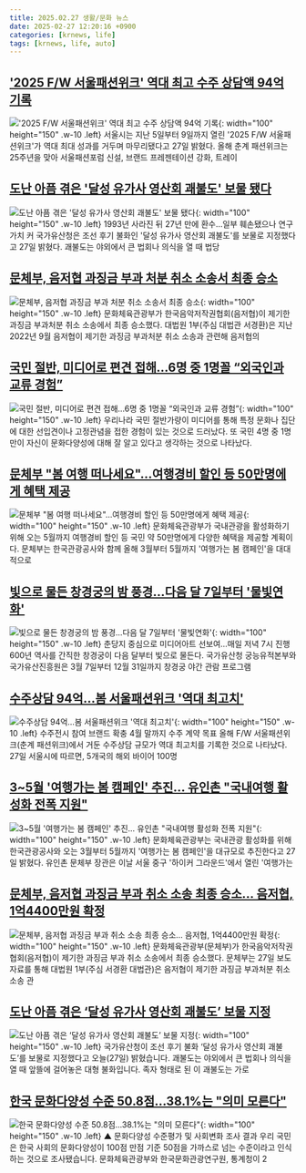 ```yaml
---
title: 2025.02.27 생활/문화 뉴스
date: 2025-02-27 12:20:16 +0900
categories: [krnews, life]
tags: [krnews, life, auto]
---
```

## ['2025 F/W 서울패션위크' 역대 최고 수주 상담액 94억 기록](https://n.news.naver.com/mnews/article/421/0008101382)

!['2025 F/W 서울패션위크' 역대 최고 수주 상담액 94억 기록](https://mimgnews.pstatic.net/image/origin/421/2025/02/27/8101382.jpg?type=nf220_150){: width="100" height="150" .w-10 .left}
서울시는 지난 5일부터 9일까지 열린 '2025 F/W 서울패션위크'가 역대 최대 성과를 거두며 마무리됐다고 27일 밝혔다. 올해 춘계 패션위크는 25주년을 맞아 서울패션포럼 신설, 브랜드 프레젠테이션 강화, 트레이

## [도난 아픔 겪은 '달성 유가사 영산회 괘불도' 보물 됐다](https://n.news.naver.com/mnews/article/001/0015236371)

![도난 아픔 겪은 '달성 유가사 영산회 괘불도' 보물 됐다](https://mimgnews.pstatic.net/image/origin/001/2025/02/27/15236371.jpg?type=nf220_150){: width="100" height="150" .w-10 .left}
1993년 사라진 뒤 27년 만에 환수…일부 훼손됐으나 연구 가치 커 국가유산청은 조선 후기 불화인 '달성 유가사 영산회 괘불도'를 보물로 지정했다고 27일 밝혔다. 괘불도는 야외에서 큰 법회나 의식을 열 때 법당

## [문체부, 음저협 과징금 부과 처분 취소 소송서 최종 승소](https://n.news.naver.com/mnews/article/003/0013090980)

![문체부, 음저협 과징금 부과 처분 취소 소송서 최종 승소](https://mimgnews.pstatic.net/image/origin/003/2025/02/27/13090980.jpg?type=nf220_150){: width="100" height="150" .w-10 .left}
문화체육관광부가 한국음악저작권협회(음저협)이 제기한 과징금 부과처분 취소 소송에서 최종 승소했다. 대법원 1부(주심 대법관 서경환)은 지난 2022년 9월 음저협이 제기한 과징금 부과처분 취소 소송과 관련해 음저협의

## [국민 절반, 미디어로 편견 접해…6명 중 1명꼴 “외국인과 교류 경험”](https://n.news.naver.com/mnews/article/016/0002434801)

![국민 절반, 미디어로 편견 접해…6명 중 1명꼴 “외국인과 교류 경험”](https://mimgnews.pstatic.net/image/origin/016/2025/02/27/2434801.jpg?type=nf220_150){: width="100" height="150" .w-10 .left}
우리나라 국민 절반가량이 미디어를 통해 특정 문화나 집단에 대한 선입견이나 고정관념을 접한 경험이 있는 것으로 드러났다. 또 국민 4명 중 1명만이 자신이 문화다양성에 대해 잘 알고 있다고 생각하는 것으로 나타났다.

## [문체부 "봄 여행 떠나세요"…여행경비 할인 등 50만명에게 혜택 제공](https://n.news.naver.com/mnews/article/277/0005552943)

![문체부 "봄 여행 떠나세요"…여행경비 할인 등 50만명에게 혜택 제공](https://mimgnews.pstatic.net/image/origin/277/2025/02/27/5552943.jpg?type=nf220_150){: width="100" height="150" .w-10 .left}
문화체육관광부가 국내관광을 활성화하기 위해 오는 5월까지 여행경비 할인 등 국민 약 50만명에게 다양한 혜택을 제공할 계획이다. 문체부는 한국관광공사와 함께 올해 3월부터 5월까지 '여행가는 봄 캠페인'을 대대적으로

## [빛으로 물든 창경궁의 밤 풍경…다음 달 7일부터 '물빛연화'](https://n.news.naver.com/mnews/article/001/0015236370)

![빛으로 물든 창경궁의 밤 풍경…다음 달 7일부터 '물빛연화'](https://mimgnews.pstatic.net/image/origin/001/2025/02/27/15236370.jpg?type=nf220_150){: width="100" height="150" .w-10 .left}
춘당지 중심으로 미디어아트 선보여…매일 저녁 7시 진행 600년 역사를 간직한 창경궁이 다음 달부터 빛으로 물든다. 국가유산청 궁능유적본부와 국가유산진흥원은 3월 7일부터 12월 31일까지 창경궁 야간 관람 프로그램

## [수주상담 94억…봄 서울패션위크 '역대 최고치'](https://n.news.naver.com/mnews/article/629/0000368574)

![수주상담 94억…봄 서울패션위크 '역대 최고치'](https://mimgnews.pstatic.net/image/origin/629/2025/02/27/368574.jpg?type=nf220_150){: width="100" height="150" .w-10 .left}
수주전시 참여 브랜드 확충 4월 말까지 수주 계약 목표 올해 F/W 서울패션위크(춘계 패션위크)에서 거둔 수주상담 규모가 역대 최고치를 기록한 것으로 나타났다. 27일 서울시에 따르면, 5개국의 해외 바이어 100명

## [3~5월 '여행가는 봄 캠페인' 추진... 유인촌 "국내여행 활성화 전폭 지원"](https://n.news.naver.com/mnews/article/014/0005314159)

![3~5월 '여행가는 봄 캠페인' 추진... 유인촌 "국내여행 활성화 전폭 지원"](https://mimgnews.pstatic.net/image/origin/014/2025/02/27/5314159.jpg?type=nf220_150){: width="100" height="150" .w-10 .left}
문화체육관광부는 국내관광 활성화를 위해 한국관광공사와 오는 3월부터 5월까지 '여행가는 봄 캠페인'을 대규모로 추진한다고 27일 밝혔다. 유인촌 문체부 장관은 이날 서울 중구 '하이커 그라운드'에서 열린 '여행가는

## [문체부, 음저협 과징금 부과 취소 소송 최종 승소… 음저협, 1억4400만원 확정](https://n.news.naver.com/mnews/article/366/0001057145)

![문체부, 음저협 과징금 부과 취소 소송 최종 승소… 음저협, 1억4400만원 확정](https://mimgnews.pstatic.net/image/origin/366/2025/02/27/1057145.jpg?type=nf220_150){: width="100" height="150" .w-10 .left}
문화체육관광부(문체부)가 한국음악저작권협회(음저협)이 제기한 과징금 부과 취소 소송에서 최종 승소했다. 문체부는 27일 보도자료를 통해 대법원 1부(주심 서경환 대법관)은 음저협이 제기한 과징금 부과처분 취소소송 관

## [도난 아픔 겪은 ‘달성 유가사 영산회 괘불도’ 보물 지정](https://n.news.naver.com/mnews/article/056/0011901181)

![도난 아픔 겪은 ‘달성 유가사 영산회 괘불도’ 보물 지정](https://mimgnews.pstatic.net/image/origin/056/2025/02/27/11901181.jpg?type=nf220_150){: width="100" height="150" .w-10 .left}
국가유산청이 조선 후기 불화 ‘달성 유가사 영산회 괘불도’를 보물로 지정했다고 오늘(27일) 밝혔습니다. 괘불도는 야외에서 큰 법회나 의식을 열 때 앞뜰에 걸어놓은 대형 불화입니다. 족자 형태로 된 이 괘불도는 가로

## [한국 문화다양성 수준 50.8점...38.1%는 "의미 모른다"](https://n.news.naver.com/mnews/article/055/0001235558)

![한국 문화다양성 수준 50.8점...38.1%는 "의미 모른다"](https://mimgnews.pstatic.net/image/origin/055/2025/02/27/1235558.jpg?type=nf220_150){: width="100" height="150" .w-10 .left}
▲ 문화다양성 수준평가 및 사회변화 조사 결과 우리 국민은 한국 사회의 문화다양성이 100점 만점 기준 50점을 가까스로 넘는 수준이라고 인식하는 것으로 조사됐습니다. 문화체육관광부와 한국문화관광연구원, 통계청이 2

